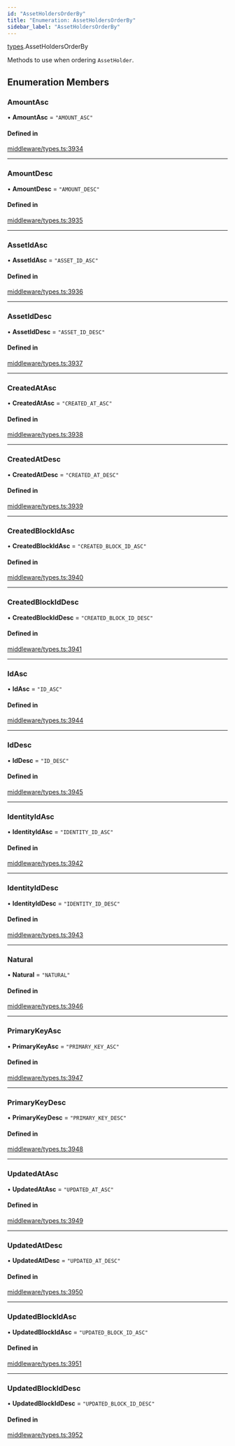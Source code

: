 ```yaml
---
id: "AssetHoldersOrderBy"
title: "Enumeration: AssetHoldersOrderBy"
sidebar_label: "AssetHoldersOrderBy"
---
```


[types](../../../modules/Types/Types.md).AssetHoldersOrderBy

Methods to use when ordering `AssetHolder`.

## Enumeration Members

### AmountAsc

• **AmountAsc** = ``"AMOUNT_ASC"``

#### Defined in

[middleware/types.ts:3934](https://github.com/PolymeshAssociation/polymesh-sdk/blob/fe2e6dd1d/src/middleware/types.ts#L3934)

___

### AmountDesc

• **AmountDesc** = ``"AMOUNT_DESC"``

#### Defined in

[middleware/types.ts:3935](https://github.com/PolymeshAssociation/polymesh-sdk/blob/fe2e6dd1d/src/middleware/types.ts#L3935)

___

### AssetIdAsc

• **AssetIdAsc** = ``"ASSET_ID_ASC"``

#### Defined in

[middleware/types.ts:3936](https://github.com/PolymeshAssociation/polymesh-sdk/blob/fe2e6dd1d/src/middleware/types.ts#L3936)

___

### AssetIdDesc

• **AssetIdDesc** = ``"ASSET_ID_DESC"``

#### Defined in

[middleware/types.ts:3937](https://github.com/PolymeshAssociation/polymesh-sdk/blob/fe2e6dd1d/src/middleware/types.ts#L3937)

___

### CreatedAtAsc

• **CreatedAtAsc** = ``"CREATED_AT_ASC"``

#### Defined in

[middleware/types.ts:3938](https://github.com/PolymeshAssociation/polymesh-sdk/blob/fe2e6dd1d/src/middleware/types.ts#L3938)

___

### CreatedAtDesc

• **CreatedAtDesc** = ``"CREATED_AT_DESC"``

#### Defined in

[middleware/types.ts:3939](https://github.com/PolymeshAssociation/polymesh-sdk/blob/fe2e6dd1d/src/middleware/types.ts#L3939)

___

### CreatedBlockIdAsc

• **CreatedBlockIdAsc** = ``"CREATED_BLOCK_ID_ASC"``

#### Defined in

[middleware/types.ts:3940](https://github.com/PolymeshAssociation/polymesh-sdk/blob/fe2e6dd1d/src/middleware/types.ts#L3940)

___

### CreatedBlockIdDesc

• **CreatedBlockIdDesc** = ``"CREATED_BLOCK_ID_DESC"``

#### Defined in

[middleware/types.ts:3941](https://github.com/PolymeshAssociation/polymesh-sdk/blob/fe2e6dd1d/src/middleware/types.ts#L3941)

___

### IdAsc

• **IdAsc** = ``"ID_ASC"``

#### Defined in

[middleware/types.ts:3944](https://github.com/PolymeshAssociation/polymesh-sdk/blob/fe2e6dd1d/src/middleware/types.ts#L3944)

___

### IdDesc

• **IdDesc** = ``"ID_DESC"``

#### Defined in

[middleware/types.ts:3945](https://github.com/PolymeshAssociation/polymesh-sdk/blob/fe2e6dd1d/src/middleware/types.ts#L3945)

___

### IdentityIdAsc

• **IdentityIdAsc** = ``"IDENTITY_ID_ASC"``

#### Defined in

[middleware/types.ts:3942](https://github.com/PolymeshAssociation/polymesh-sdk/blob/fe2e6dd1d/src/middleware/types.ts#L3942)

___

### IdentityIdDesc

• **IdentityIdDesc** = ``"IDENTITY_ID_DESC"``

#### Defined in

[middleware/types.ts:3943](https://github.com/PolymeshAssociation/polymesh-sdk/blob/fe2e6dd1d/src/middleware/types.ts#L3943)

___

### Natural

• **Natural** = ``"NATURAL"``

#### Defined in

[middleware/types.ts:3946](https://github.com/PolymeshAssociation/polymesh-sdk/blob/fe2e6dd1d/src/middleware/types.ts#L3946)

___

### PrimaryKeyAsc

• **PrimaryKeyAsc** = ``"PRIMARY_KEY_ASC"``

#### Defined in

[middleware/types.ts:3947](https://github.com/PolymeshAssociation/polymesh-sdk/blob/fe2e6dd1d/src/middleware/types.ts#L3947)

___

### PrimaryKeyDesc

• **PrimaryKeyDesc** = ``"PRIMARY_KEY_DESC"``

#### Defined in

[middleware/types.ts:3948](https://github.com/PolymeshAssociation/polymesh-sdk/blob/fe2e6dd1d/src/middleware/types.ts#L3948)

___

### UpdatedAtAsc

• **UpdatedAtAsc** = ``"UPDATED_AT_ASC"``

#### Defined in

[middleware/types.ts:3949](https://github.com/PolymeshAssociation/polymesh-sdk/blob/fe2e6dd1d/src/middleware/types.ts#L3949)

___

### UpdatedAtDesc

• **UpdatedAtDesc** = ``"UPDATED_AT_DESC"``

#### Defined in

[middleware/types.ts:3950](https://github.com/PolymeshAssociation/polymesh-sdk/blob/fe2e6dd1d/src/middleware/types.ts#L3950)

___

### UpdatedBlockIdAsc

• **UpdatedBlockIdAsc** = ``"UPDATED_BLOCK_ID_ASC"``

#### Defined in

[middleware/types.ts:3951](https://github.com/PolymeshAssociation/polymesh-sdk/blob/fe2e6dd1d/src/middleware/types.ts#L3951)

___

### UpdatedBlockIdDesc

• **UpdatedBlockIdDesc** = ``"UPDATED_BLOCK_ID_DESC"``

#### Defined in

[middleware/types.ts:3952](https://github.com/PolymeshAssociation/polymesh-sdk/blob/fe2e6dd1d/src/middleware/types.ts#L3952)
